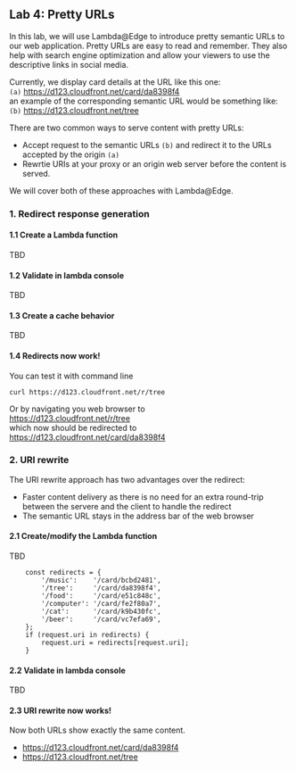 ## Lab 4: Pretty URLs

In this lab, we will use Lambda@Edge to introduce pretty semantic URLs to our web application. Pretty URLs are easy to read and remember. They also help with search engine optimization and allow your viewers to use the descriptive links in social media.

Currently, we display card details at the URL like this one:  
`(a)` https://d123.cloudfront.net/card/da8398f4  
an example of the corresponding semantic URL would be something like:  
`(b)` https://d123.cloudfront.net/tree

There are two common ways to serve content with pretty URLs:
* Accept request to the semantic URLs `(b)` and redirect it to the URLs accepted by the origin `(a)`
* Rewrtie URIs at your proxy or an origin web server before the content is served.

We will cover both of these approaches with Lambda@Edge.

### 1. Redirect response generation

#### 1.1 Create a Lambda function

TBD

#### 1.2 Validate in lambda console

TBD 

#### 1.3 Create a cache behavior

TBD

#### 1.4 Redirects now work!

You can test it with command line

```
curl https://d123.cloudfront.net/r/tree
```
Or by navigating you web browser to  
https://d123.cloudfront.net/r/tree  
which now should be redirected to  
https://d123.cloudfront.net/card/da8398f4  

### 2. URI rewrite

The URI rewrite approach has two advantages over the redirect:
* Faster content delivery as there is no need for an extra round-trip between the servere and the client to handle the redirect
* The semantic URL stays in the address bar of the web browser

#### 2.1 Create/modify the Lambda function

TBD

```
    const redirects = {
        '/music':    '/card/bcbd2481',
        '/tree':     '/card/da8398f4',
        '/food':     '/card/e51c848c',
        '/computer': '/card/fe2f80a7',
        '/cat':      '/card/k9b430fc',
        '/beer':     '/card/vc7efa69',
    };
    if (request.uri in redirects) {
        request.uri = redirects[request.uri];
    }
```


#### 2.2 Validate in lambda console

TBD

#### 2.3 URI rewrite now works!

Now both URLs show exactly the same content.

* https://d123.cloudfront.net/card/da8398f4  
* https://d123.cloudfront.net/tree
